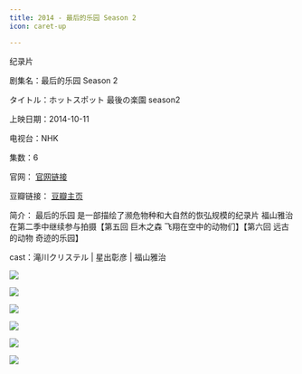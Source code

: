 ```yaml
---
title: 2014 - 最后的乐园 Season 2
icon: caret-up

---
```

纪录片

剧集名：最后的乐园 Season 2

タイトル：ホットスポット 最後の楽園 season2

上映日期：2014-10-11

电视台：NHK

集数：6

官网： [官网链接](https://www2.nhk.or.jp/archives/movies/?id=D0009050296_00000)

豆瓣链接： [豆瓣主页](https://movie.douban.com/subject/26322638/)

简介： 最后的乐园 是一部描绘了濒危物种和大自然的恢弘规模的纪录片 福山雅治在第二季中继续参与拍摄【第五回 巨木之森 飞翔在空中的动物们】【第六回 远古的动物 奇迹的乐园】

cast：滝川クリステル | 星出彰彦 | 福山雅治

![](https://listpic.tsgsanjiao.com/other/2014zhdly1.jpg)

![](https://listpic.tsgsanjiao.com/other/2014zhdly2.jpg)

![](https://listpic.tsgsanjiao.com/other/2014zhdly3.jpg)

![](https://listpic.tsgsanjiao.com/other/2014zhdly4.jpg)

![](https://listpic.tsgsanjiao.com/other/2014zhdly5.jpg)

![](https://listpic.tsgsanjiao.com/other/2014zhdly6.jpg)